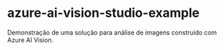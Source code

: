 # azure-ai-vision-studio-example
Demonstração de uma solução para análise de imagens construído com Azure AI Vision.
